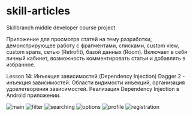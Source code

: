 # skill-articles
Skillbranch middle developer course project

Приложение для просмотра статей на тему разработки, демонстрирующее работу с фрагментами, списками, custom view, custom spans, сетью (Retrofit), базой данных (Room).
Включает в себя личный кабинет, возможность комментировать статьи и добавлять в избранное.

Lesson 14: Инъекция зависимостей (Dependency Injection)
Dagger 2 - инъекция зависимостей. Области видимости инъекций, организация удовлетворения зависимостей.
Реализация Dependency Injection в Android приложении.

![main](https://user-images.githubusercontent.com/41893949/121163112-b9934800-c878-11eb-8ab1-7f73750ee4d5.png)
![filter](https://user-images.githubusercontent.com/41893949/121163121-bac47500-c878-11eb-9a85-a265da24dd27.png)
![searching](https://user-images.githubusercontent.com/41893949/121163132-bd26cf00-c878-11eb-95d5-5d8107fc9b72.png)
![options](https://user-images.githubusercontent.com/41893949/121163126-bb5d0b80-c878-11eb-98af-012e16fcd579.png)
![profile](https://user-images.githubusercontent.com/41893949/121163131-bc8e3880-c878-11eb-9151-da2844e8f9d5.png)
![registration](https://user-images.githubusercontent.com/41893949/121163135-bdbf6580-c878-11eb-96c2-c872eb59a372.png)

